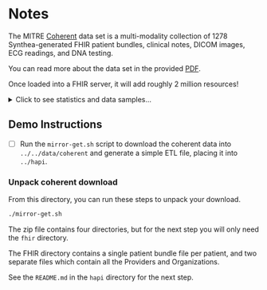 [Download]: https://synthea.mitre.org/downloads
[Coherent]: https://doi.org/10.3390/electronics11081199
[PDF]: https://www.mdpi.com/2079-9292/11/8/1199/pdf?version=1649835714

# Notes
The MITRE [Coherent] data set is a multi-modality collection of
1278 Synthea-generated FHIR patient bundles, clinical notes, DICOM images,
ECG readings, and DNA testing.

You can read more about the data set in the provided [PDF].

Once loaded into a FHIR server, it will add roughly 2 million resources!

<details><summary>Click to see statistics and data samples...</summary>

![image](https://www.mdpi.com/electronics/electronics-11-01199/article_deploy/html/images/electronics-11-01199-g0A1.png)
![image](https://www.mdpi.com/electronics/electronics-11-01199/article_deploy/html/images/electronics-11-01199-g0A2.png)
![image](https://www.mdpi.com/electronics/electronics-11-01199/article_deploy/html/images/electronics-11-01199-g0A4.png)
![image](https://www.mdpi.com/electronics/electronics-11-01199/article_deploy/html/images/electronics-11-01199-g0A3.png)
![image](https://www.mdpi.com/electronics/electronics-11-01199/article_deploy/html/images/electronics-11-01199-g0A4.png)
![image](https://www.mdpi.com/electronics/electronics-11-01199/article_deploy/html/images/electronics-11-01199-g0A5.png)
![image](https://www.mdpi.com/electronics/electronics-11-01199/article_deploy/html/images/electronics-11-01199-g0A6.png)
![image](https://www.mdpi.com/electronics/electronics-11-01199/article_deploy/html/images/electronics-11-01199-g0A7.png)
![image](https://www.mdpi.com/electronics/electronics-11-01199/article_deploy/html/images/electronics-11-01199-g0A8.png)
![image](https://www.mdpi.com/electronics/electronics-11-01199/article_deploy/html/images/electronics-11-01199-g0A9.png)

</details>

## Demo Instructions

- [ ] Run the `mirror-get.sh` script to download the coherent data into `../../data/coherent` and generate a simple ETL file, placing it into `../hapi`.

### Unpack coherent download

From this directory, you can run these steps to unpack your download.

```bash
./mirror-get.sh
```

The zip file contains four directories, but for the next step you will only need
the `fhir` directory.

The FHIR directory contains a single patient bundle file per patient, and
two separate files which contain all the Providers and Organizations.

See the `README.md` in the `hapi` directory for the next step.
